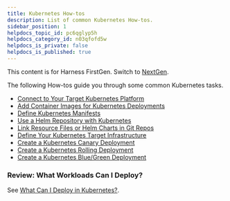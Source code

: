 ```yaml
---
title: Kubernetes How-tos
description: List of common Kubernetes How-tos.
sidebar_position: 1
helpdocs_topic_id: pc6qglyp5h
helpdocs_category_id: n03qfofd5w
helpdocs_is_private: false
helpdocs_is_published: true
---
```


This content is for Harness FirstGen. Switch to [NextGen](/docs/category/kubernetes).

The following How-tos guide you through some common Kubernetes tasks.

* [Connect to Your Target Kubernetes Platform](connect-to-your-target-kubernetes-platform.md)
* [Add Container Images for Kubernetes Deployments](add-container-images-for-kubernetes-deployments.md)
* [Define Kubernetes Manifests](define-kubernetes-manifests.md)
* [Use a Helm Repository with Kubernetes](use-a-helm-repository-with-kubernetes.md)
* [Link Resource Files or Helm Charts in Git Repos](link-resource-files-or-helm-charts-in-git-repos.md)
* [Define Your Kubernetes Target Infrastructure](define-your-kubernetes-target-infrastructure.md)
* [Create a Kubernetes Canary Deployment](create-a-kubernetes-canary-deployment.md)
* [Create a Kubernetes Rolling Deployment](create-a-kubernetes-rolling-deployment.md)
* [Create a Kubernetes Blue/Green Deployment](create-a-kubernetes-blue-green-deployment.md)

<!-- TBD DOC-2412 To see a summary of the changes in Harness Kubernetes Deployment Version 2, see [Harness Kubernetes V2 Changes ](https://docs.harness.io/article/g3bzgg4rsw-summary-of-changes-in-kubernetes-deployments-version-2). -->

### Review: What Workloads Can I Deploy?

See [What Can I Deploy in Kubernetes?](../../firstgen-platform/techref-category/cd-ref/platforms-ref/what-can-i-deploy-in-kubernetes.md).

